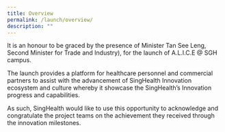 ```yaml
---
title: Overview
permalink: /launch/overview/
description: ""
---
```

It is an honour to be graced by the presence of Minister Tan See Leng, Second Minister for Trade and Industry), for the launch of A.L.I.C.E @ SGH campus. 

The launch provides a platform for healthcare personnel and commercial partners to assist with the advancement of SingHealth Innovation ecosystem and culture whereby it showcase the SingHealth’s Innovation progress and capabilities. 

As such, SingHealth would like to use this opportunity to acknowledge and congratulate the project teams on the achievement they received through the innovation milestones. 
